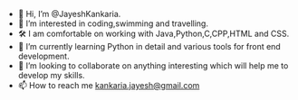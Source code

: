 - 👋 Hi, I’m @JayeshKankaria.
- 👀 I’m interested in coding,swimming and travelling.
-  🛠 I am comfortable on working with Java,Python,C,CPP,HTML and CSS.
- 🌱 I’m currently learning Python in detail and various tools  for front end development.
- 💞️ I’m looking to collaborate on anything interesting which will help me to develop my skills.
- 📫 How to reach me kankaria.jayesh@gmail.com

<!---
JayeshKankaria/JayeshKankaria is a ✨ special ✨ repository because its `README.md` (this file) appears on your GitHub profile.
You can click the Preview link to take a look at your changes.
--->
